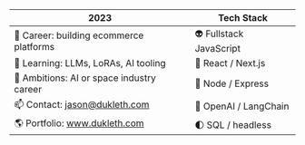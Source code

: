 | 2023 | Tech Stack |
| ----------- | ---------- |
| 💼 Career: building ecommerce platforms | 👽 Fullstack JavaScript |
| 🌱 Learning: LLMs, LoRAs, AI tooling | 🚀 React / Next.js |
| 🔭 Ambitions: AI or space industry career | 📡 Node / Express |
| 📫 Contact: jason@dukleth.com | 🌌 OpenAI / LangChain |
| 🌎 Portfolio: www.dukleth.com | 🌓 SQL / headless     |

